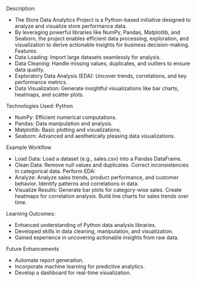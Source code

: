 Description:
- The Store Data Analytics Project is a Python-based initiative designed to analyze and visualize store performance data. 
- By leveraging powerful libraries like NumPy, Pandas, Matplotlib, and Seaborn, the project enables efficient data processing, exploration, and visualization to derive actionable insights for business decision-making.
Features:
- Data Loading: Import large datasets seamlessly for analysis.
- Data Cleaning: Handle missing values, duplicates, and outliers to ensure data quality.
- Exploratory Data Analysis (EDA): Uncover trends, correlations, and key performance metrics.
- Data Visualization: Generate insightful visualizations like bar charts, heatmaps, and scatter plots.

Technologies Used: 
Python
- NumPy: Efficient numerical computations.
- Pandas: Data manipulation and analysis.
- Matplotlib: Basic plotting and visualizations.
- Seaborn: Advanced and aesthetically pleasing data visualizations.

Example Workflow
- Load Data:
Load a dataset (e.g., sales.csv) into a Pandas DataFrame.
- Clean Data:
Remove null values and duplicates.
Correct inconsistencies in categorical data.
Perform EDA:
- Analyze:
Analyze sales trends, product performance, and customer behavior.
Identify patterns and correlations in data.
- Visualize Results:
Generate bar plots for category-wise sales.
Create heatmaps for correlation analysis.
Build line charts for sales trends over time.

Learning Outcomes:
- Enhanced understanding of Python data analysis libraries.
- Developed skills in data cleaning, manipulation, and visualization.
- Gained experience in uncovering actionable insights from raw data.

Future Enhancements
- Automate report generation.
- Incorporate machine learning for predictive analytics.
- Develop a dashboard for real-time visualization.
